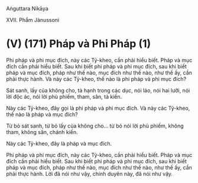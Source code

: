Aṅguttara Nikāya

XVII. Phẩm Jànussoni

# (V) (171) Pháp và Phi Pháp (1)

Phi pháp và phi mục đích, này các Tỷ-kheo, cần phải hiểu biết. Pháp và mục đích cần phải hiểu biết. Sau khi biết phi pháp và phi mục đích, sau khi biết pháp và mục đích, pháp như thế nào, mục đích như thế nào, như thế ấy, cần phải thực hành. Và này các Tỷ-kheo, thế nào là phi pháp và phi mục đích?

Sát sanh, lấy của không cho, tà hạnh trong các dục, nói láo, nói hai lưỡi, nói lời độc ác, nói lời phù phiếm, tham, sân, tà kiến.

Này các Tỷ-kheo, đây gọi là phi pháp và phi mục đích. Và này các Tỷ-kheo, thế nào là pháp và mục đích?

Từ bỏ sát sanh, từ bỏ lấy của không cho... từ bỏ nói lời phù phiếm, không tham, không sân, chánh kiến.

Này các Tỷ-kheo, đây là pháp và mục đích.

Phi pháp và phi mục đích, này các Tỷ-kheo, cần phải hiểu biết. Pháp và mục đích cần phải hiểu biết. Sau khi biết phi pháp và phi mục đích, sau khi biết pháp và mục đích, pháp như thế nào, mục đích như thế nào, như thế ấy, cần phải thực hành. Lời đã nói như vậy, chính duyên này, đã nói như vậy.

